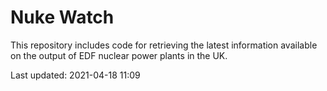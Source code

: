 # Nuke Watch

This repository includes code for retrieving the latest information available on the output of EDF nuclear power plants in the UK.

Last updated: 2021-04-18 11:09